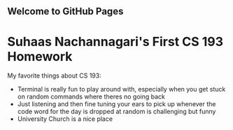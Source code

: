 ## Welcome to GitHub Pages
# Suhaas Nachannagari's First CS 193 Homework

My favorite things about CS 193:
- Terminal is really fun to play around with, especially when you get stuck on random commands where theres no going back
- Just listening and then fine tuning your ears to pick up whenever the code word for the day is dropped at random is challenging but funny
- University Church is a nice place 


